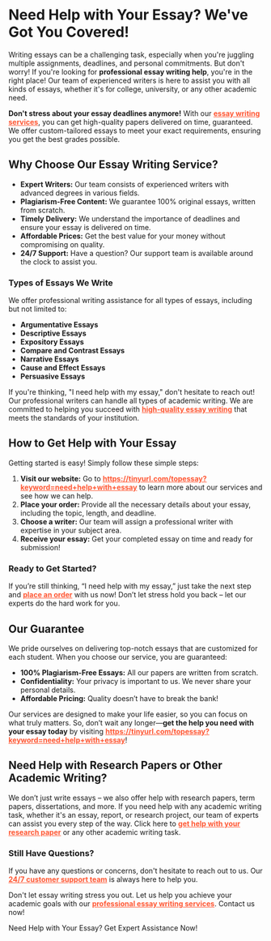 <h1>Need Help with Your Essay? We've Got You Covered!</h1>

<p>Writing essays can be a challenging task, especially when you're juggling multiple assignments, deadlines, and personal commitments. But don't worry! If you're looking for <strong>professional essay writing help</strong>, you're in the right place! Our team of experienced writers is here to assist you with all kinds of essays, whether it's for college, university, or any other academic need.</p>

<p><strong>Don't stress about your essay deadlines anymore!</strong> With our <a href="https://tinyurl.com/topessay?keyword=need+help+with+essay" style="font-weight:bold; color: #FF5733;">essay writing services</a>, you can get high-quality papers delivered on time, guaranteed. We offer custom-tailored essays to meet your exact requirements, ensuring you get the best grades possible.</p>

<h2>Why Choose Our Essay Writing Service?</h2>
<ul>
    <li><strong>Expert Writers:</strong> Our team consists of experienced writers with advanced degrees in various fields.</li>
    <li><strong>Plagiarism-Free Content:</strong> We guarantee 100% original essays, written from scratch.</li>
    <li><strong>Timely Delivery:</strong> We understand the importance of deadlines and ensure your essay is delivered on time.</li>
    <li><strong>Affordable Prices:</strong> Get the best value for your money without compromising on quality.</li>
    <li><strong>24/7 Support:</strong> Have a question? Our support team is available around the clock to assist you.</li>
</ul>

<h3>Types of Essays We Write</h3>
<p>We offer professional writing assistance for all types of essays, including but not limited to:</p>
<ul>
    <li><strong>Argumentative Essays</strong></li>
    <li><strong>Descriptive Essays</strong></li>
    <li><strong>Expository Essays</strong></li>
    <li><strong>Compare and Contrast Essays</strong></li>
    <li><strong>Narrative Essays</strong></li>
    <li><strong>Cause and Effect Essays</strong></li>
    <li><strong>Persuasive Essays</strong></li>
</ul>

<p>If you're thinking, "I need help with my essay," don't hesitate to reach out! Our professional writers can handle all types of academic writing. We are committed to helping you succeed with <a href="https://tinyurl.com/topessay?keyword=need+help+with+essay" style="font-weight:bold; color: #FF5733;">high-quality essay writing</a> that meets the standards of your institution.</p>

<h2>How to Get Help with Your Essay</h2>
<p>Getting started is easy! Simply follow these simple steps:</p>
<ol>
    <li><strong>Visit our website:</strong> Go to <a href="https://tinyurl.com/topessay?keyword=need+help+with+essay" style="font-weight:bold; color: #FF5733;">https://tinyurl.com/topessay?keyword=need+help+with+essay</a> to learn more about our services and see how we can help.</li>
    <li><strong>Place your order:</strong> Provide all the necessary details about your essay, including the topic, length, and deadline.</li>
    <li><strong>Choose a writer:</strong> Our team will assign a professional writer with expertise in your subject area.</li>
    <li><strong>Receive your essay:</strong> Get your completed essay on time and ready for submission!</li>
</ol>

<h3>Ready to Get Started?</h3>
<p>If you’re still thinking, “I need help with my essay,” just take the next step and <a href="https://tinyurl.com/topessay?keyword=need+help+with+essay" style="font-weight:bold; color: #FF5733;">place an order</a> with us now! Don’t let stress hold you back – let our experts do the hard work for you.</p>

<h2>Our Guarantee</h2>
<p>We pride ourselves on delivering top-notch essays that are customized for each student. When you choose our service, you are guaranteed:</p>
<ul>
    <li><strong>100% Plagiarism-Free Essays:</strong> All our papers are written from scratch.</li>
    <li><strong>Confidentiality:</strong> Your privacy is important to us. We never share your personal details.</li>
    <li><strong>Affordable Pricing:</strong> Quality doesn’t have to break the bank!</li>
</ul>

<p>Our services are designed to make your life easier, so you can focus on what truly matters. So, don’t wait any longer—<strong>get the help you need with your essay today</strong> by visiting <a href="https://tinyurl.com/topessay?keyword=need+help+with+essay" style="font-weight:bold; color: #FF5733;">https://tinyurl.com/topessay?keyword=need+help+with+essay</a>!</p>

<h2>Need Help with Research Papers or Other Academic Writing?</h2>
<p>We don’t just write essays – we also offer help with research papers, term papers, dissertations, and more. If you need help with any academic writing task, whether it's an essay, report, or research project, our team of experts can assist you every step of the way. Click here to <a href="https://tinyurl.com/topessay?keyword=need+help+with+essay" style="font-weight:bold; color: #FF5733;">get help with your research paper</a> or any other academic writing task.</p>

<h3>Still Have Questions?</h3>
<p>If you have any questions or concerns, don't hesitate to reach out to us. Our <a href="https://tinyurl.com/topessay?keyword=need+help+with+essay" style="font-weight:bold; color: #FF5733;">24/7 customer support team</a> is always here to help you.</p>

<p>Don't let essay writing stress you out. Let us help you achieve your academic goals with our <a href="https://tinyurl.com/topessay?keyword=need+help+with+essay" style="font-weight:bold; color: #FF5733;">professional essay writing services</a>. Contact us now!</p>
Need Help with Your Essay? Get Expert Assistance Now!
